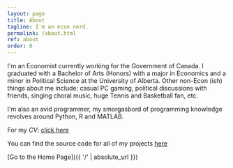 ```yaml
---
layout: page
title: About
tagline: I'm an econ nerd.
permalink: /about.html
ref: about
order: 0
---
```


I'm an Economist currently working for the Government of Canada. I graduated with a Bachelor of Arts (Honors) with a major in Economics and a minor in Political Science at the University of Alberta. Other non-Econ (ish) things about me include: casual PC gaming, political discussions with friends, singing choral music, huge Tennis and Basketball fan, etc. 

I'm also an avid programmer, my smorgasbord of programming knowledge revolves around Python, R and MATLAB.

For my _CV_: [click here](https://github.com/lorepirri/cayman-blog)

You can find the source code for all of my projects [here](https://github.com/soy-leroy)


[Go to the Home Page]({{ '/' | absolute_url }})

